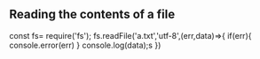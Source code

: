 ## Reading the contents of a file

<!-- Write code to read contents of a file and print it to the console. 
You can use the fs library to as a black box, the goal is to understand async tasks. 
Try to do an expensive operation below the file read and see how it affects the output. 
Make the expensive operation more and more expensive and see how it affects the output.  -->

const fs= require('fs');
fs.readFile('a.txt','utf-8',(err,data)=>{
    if(err){
        console.error(err)
    }
    console.log(data);s
})